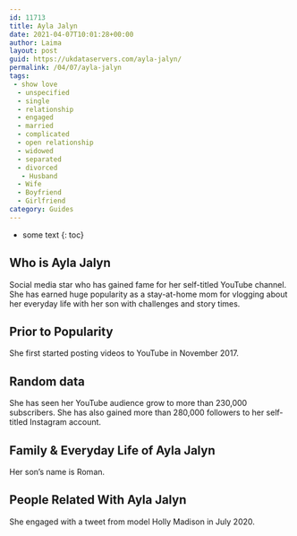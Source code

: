```yaml
---
id: 11713
title: Ayla Jalyn
date: 2021-04-07T10:01:28+00:00
author: Laima
layout: post
guid: https://ukdataservers.com/ayla-jalyn/
permalink: /04/07/ayla-jalyn
tags:
 - show love
  - unspecified
  - single
  - relationship
  - engaged
  - married
  - complicated
  - open relationship
  - widowed
  - separated
  - divorced
   - Husband
  - Wife
  - Boyfriend
  - Girlfriend
category: Guides
---
```


* some text
{: toc}


## Who is Ayla Jalyn
                  
                  
                  
Social media star who has gained fame for her self-titled YouTube channel. She has earned huge popularity as a stay-at-home mom for vlogging about her everyday life with her son with challenges and story times. 
                  
              
            
              
            
                
                
                
## Prior to Popularity
                  
                  
                  
She first started posting videos to YouTube in November 2017. 
                  
              
            
              
            
                
                
                
## Random data
                  
                  
                  
She has seen her YouTube audience grow to more than 230,000 subscribers. She has also gained more than 280,000 followers to her self-titled Instagram account. 
                  
              
            
              
            
                
                
                
## Family & Everyday Life of Ayla Jalyn
                  
                  
                  
Her son&#8217;s name is Roman. 
                  
              
            
              
            
                
                
                
## People Related With Ayla Jalyn
                  
                  
                  
She engaged with a tweet from model Holly Madison in July 2020.
                  
              
            
              
            
                
              
            
              
              
            
            
              
            
          
          
          